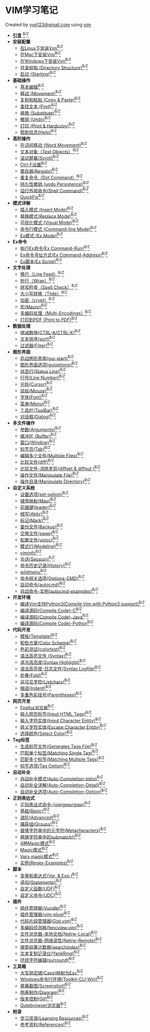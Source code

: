 # VIM学习笔记

Created by yyq123@gmail.com using [vim](http://www.vim.org/)

- [**引言**](https://yyq123.github.io/learn-vim/learn-vi-00-01-Intro.html) [<sup>B</sup>](https://yyq123.blogspot.com/2018/05/vim-intro.html)<sup>/</sup>[<sup>Z</sup>](https://zhuanlan.zhihu.com/p/37478384)
- **安装配置**
  - [在Linux下安装Vim](https://yyq123.github.io/learn-vim/learn-vi-201-Install-Vim-Linux.html)[<sup>B</sup>](https://yyq123.blogspot.com/2019/02/install-vim-linux.html)<sup>/</sup>[<sup>Z</sup>](https://zhuanlan.zhihu.com/p/57650613)
  - [在Mac下安装Vim](https://yyq123.github.io/learn-vim/learn-vi-202-Install-Vim-Mac.html)[<sup>B</sup>](https://yyq123.blogspot.com/2019/04/install-vim-mac.html)<sup>/</sup>[<sup>Z</sup>](https://zhuanlan.zhihu.com/p/64024294)
  - [在Windows下安装Vim](https://yyq123.github.io/learn-vim/learn-vi-203-Install-Vim-Win.html)[<sup>B</sup>](https://yyq123.blogspot.com/2019/05/install-vim-windows.html)<sup>/</sup>[<sup>Z</sup>](https://zhuanlan.zhihu.com/p/64856646)
  - [目录结构 (Directory Structure)](https://yyq123.github.io/learn-vim/learn-vi-204-vimfiles.html)[<sup>B</sup>](https://yyq123.blogspot.com/2019/05/vim-directory-structure.html)<sup>/</sup>[<sup>Z</sup>](https://zhuanlan.zhihu.com/p/66246814)
  - [启动 (Starting)](http://yyq123.github.io/learn-vim/learn-vi-209-Start.html)[<sup>B</sup>](https://yyq123.blogspot.com/2019/03/vim-starting.html)<sup>/</sup>[<sup>Z</sup>](https://zhuanlan.zhihu.com/p/60260968)
- **基础操作**
  - [基本编辑](http://yyq123.blogspot.com/2009/02/vim.html)[<sup>B</sup>](https://yyq123.blogspot.com/2019/03/vim-starting.html)<sup>/</sup>[<sup>Z</sup>](http://zhuanlan.zhihu.com/p/23011506)
  - [移动 (Movement)](http://yyq123.blogspot.com/2009/02/vim_23.html)[<sup>B</sup>](https://yyq123.blogspot.com/2019/03/vim-starting.html)<sup>/</sup>[<sup>Z</sup>](http://zhuanlan.zhihu.com/p/23063323)
  - [复制和粘贴 (Copy &amp; Paste)](http://yyq123.blogspot.com/2009/02/vim_25.html)[<sup>B</sup>](https://yyq123.blogspot.com/2019/03/vim-starting.html)<sup>/</sup>[<sup>Z</sup>](http://zhuanlan.zhihu.com/p/23109889)
  - [查找文本 (Find)](http://yyq123.blogspot.com/2009/03/vim.html)[<sup>B</sup>](https://yyq123.blogspot.com/2019/03/vim-starting.html)<sup>/</sup>[<sup>Z</sup>](http://zhuanlan.zhihu.com/p/23211758)
  - [替换 (Substitute)](http://yyq123.blogspot.com/2011/10/vim-substitute.html)[<sup>B</sup>](https://yyq123.blogspot.com/2019/03/vim-starting.html)<sup>/</sup>[<sup>Z</sup>](http://zhuanlan.zhihu.com/p/23396437)
  - [撤销 (Undo)](https://yyq123.github.io/learn-vim/learn-vi-06-Undo.html)[<sup>B</sup>](https://yyq123.blogspot.com/2019/03/vim-starting.html)<sup>/</sup>[<sup>Z</sup>](http://zhuanlan.zhihu.com/p/23510077)
  - [打印 (Print &amp; Hardcopy)](https://yyq123.github.io/learn-vim/learn-vi-07-Print.html)[<sup>B</sup>](https://yyq123.blogspot.com/2019/03/vim-starting.html)<sup>/</sup>[<sup>Z</sup>](http://zhuanlan.zhihu.com/p/23703353)
  - [帮助信息(Help)](http://yyq123.github.io/learn-vim/learn-vi-08-help.html)[<sup>B</sup>](http://yyq123.blogspot.com/2012/04/vim-help.html)<sup>/</sup>[<sup>Z</sup>](http://zhuanlan.zhihu.com/p/23852368)
- **高阶操作**
  - [在词间移动 (Word Movement)](https://yyq123.github.io/learn-vim/learn-vi-09-word.html)[<sup>B</sup>](https://yyq123.blogspot.com/2019/03/vim-starting.html)<sup>/</sup>[<sup>Z</sup>](http://zhuanlan.zhihu.com/p/24343264)
  - [文本对象（Text Objects）](http://yyq123.blogspot.com/2016/12/vim-text-objects.html)[<sup>B</sup>](https://yyq123.blogspot.com/2019/03/vim-starting.html)<sup>/</sup>[<sup>Z</sup>](http://zhuanlan.zhihu.com/p/24387751)
  - [滚动屏幕(Scroll)](https://yyq123.github.io/learn-vim/learn-vi-11-Scroll.html)[<sup>B</sup>](https://yyq123.blogspot.com/2019/03/vim-starting.html)<sup>/</sup>[<sup>Z</sup>](http://zhuanlan.zhihu.com/p/24843535)
  - [Ctrl-F设置](https://yyq123.github.io/learn-vim/learn-vi-11-01-Scroll-CtrlF.html)[<sup>B</sup>](https://yyq123.blogspot.com/2019/06/vim-ctrl-f.html)<sup>/</sup>[<sup>Z</sup>](https://zhuanlan.zhihu.com/p/70953289)
  - [寄存器(Regists)](https://yyq123.github.io/learn-vim/learn-vi-12-Register.html)[<sup>B</sup>](http://yyq123.blogspot.com/2010/10/vim-registers.html)<sup>/</sup>[<sup>Z</sup>](http://zhuanlan.zhihu.com/p/25332320)
  - [重复命令（Dot Command）](http://yyq123.blogspot.com/2017/03/vim-dot-command.html)[<sup>B</sup>](http://yyq123.blogspot.com/2017/03/vim-dot-command.html)<sup>/</sup>[<sup>Z</sup>](http://zhuanlan.zhihu.com/p/26039187)
  - [持久性撤销 (undo Persistence)](https://yyq123.github.io/learn-vim/learn-vi-06-Undo-Persistence.html)[<sup>B</sup>](https://yyq123.blogspot.com/2019/05/vim-undo-persistence.html)<sup>/</sup>[<sup>Z</sup>](https://zhuanlan.zhihu.com/p/66974418)
  - [运行外部命令(Shell Command)](http://yyq123.github.io/learn-vim/learn-vi-71-Shell.html)[<sup>B</sup>](https://yyq123.blogspot.com/2019/02/vim-shell-command.html)<sup>/</sup>[<sup>Z</sup>](https://zhuanlan.zhihu.com/p/56381336)
  - [QuickFix](http://yyq123.github.io/learn-vim/learn-vi-70-01-QuickFix.html)[<sup>B</sup>](https://yyq123.blogspot.com/2019/07/vim-quickfix.html)<sup>/</sup>[<sup>Z</sup>](https://zhuanlan.zhihu.com/p/71778294)
- **模式详解**
  - [插入模式 (Insert Mode)](http://yyq123.github.io/learn-vim/learn-vi-42-InsertMode.html)[<sup>B</sup>](https://yyq123.blogspot.com/2019/07/vim-insert-mode.html)<sup>/</sup>[<sup>Z</sup>](https://zhuanlan.zhihu.com/p/72335772)
  - [替换模式(Replace Mode)](http://yyq123.github.io/learn-vim/learn-vi-44-ReplaceMode.html)[<sup>B</sup>](https://yyq123.blogspot.com/2019/07/vim-replace-mode.html)<sup>/</sup>[<sup>Z</sup>](https://zhuanlan.zhihu.com/p/72577235)
  - [可视化模式 (Visual Mode)](http://yyq123.github.io/learn-vim/learn-vi-45-VisualMode.html)[<sup>B</sup>](http://yyq123.blogspot.com/2010/11/vim-visual-mode.html)<sup>/</sup>[<sup>Z</sup>](https://zhuanlan.zhihu.com/p/58513837)
  - [命令行模式 (Command-line Mode)](http://yyq123.github.io/learn-vim/learn-vi-46-CommandlineMode.html)[<sup>B</sup>](https://yyq123.blogspot.com/2019/08/vim-command-line-mode.html)<sup>/</sup>[<sup>Z</sup>](https://zhuanlan.zhihu.com/p/76531156)
  - [Ex模式 (Ex Mode)](http://yyq123.github.io/learn-vim/learn-vi-48-ExMode.html)[<sup>B</sup>](https://yyq123.blogspot.com/2019/08/vim-ex-mode.html)<sup>/</sup>[<sup>Z</sup>](https://zhuanlan.zhihu.com/p/78778165)
- **Ex命令**
  - [执行Ex命令(Ex Command-Run)](http://yyq123.github.io/learn-vim/learn-vi-48-02-ExCommand-Run.html)[<sup>B</sup>](https://yyq123.blogspot.com/2019/09/vim-ex-command-run.html)<sup>/</sup>[<sup>Z</sup>](https://zhuanlan.zhihu.com/p/80843823)
  - [Ex命令寻址方式(Ex Command-Address)](http://yyq123.github.io/learn-vim/learn-vi-48-01-ExCommand-Adress.html)[<sup>B</sup>](https://yyq123.blogspot.com/2019/08/vim-ex-command-address.html)<sup>/</sup>[<sup>Z</sup>](https://zhuanlan.zhihu.com/p/79802241)
  - [Ex脚本(Ex Script)](http://yyq123.github.io/learn-vim/learn-vi-48-05-ExScript.html)[<sup>B</sup>](https://yyq123.blogspot.com/2019/09/vim-ex-script.html)<sup>/</sup>[<sup>Z</sup>](https://zhuanlan.zhihu.com/p/81508169)
- **文字处理**
  - [换行（Line Feed）](http://yyq123.blogspot.com/2010/07/vim-line-feed.html)[<sup>B</sup>](http://yyq123.blogspot.com/2010/07/vim-line-feed.html)<sup>/</sup>[<sup>Z</sup>](http://zhuanlan.zhihu.com/p/26133311)
  - [折行（Wrap）](http://yyq123.blogspot.com/2010/07/vim-wrap.html)[<sup>B</sup>](http://yyq123.blogspot.com/2010/07/vim-wrap.html)<sup>/</sup>[<sup>Z</sup>](http://zhuanlan.zhihu.com/p/26301974)
  - [拼写检查（Spell Check）](http://yyq123.blogspot.com/2010/09/vim-spell-check.html)[<sup>B</sup>](http://yyq123.blogspot.com/2010/09/vim-spell-check.html)<sup>/</sup>[<sup>Z</sup>](http://zhuanlan.zhihu.com/p/24986495)
  - [大小写转换（Tilde）](http://yyq123.blogspot.com/2016/12/vim-tilde.html)[<sup>B</sup>](http://yyq123.blogspot.com/2016/12/vim-tilde.html)<sup>/</sup>[<sup>Z</sup>](http://zhuanlan.zhihu.com/p/24446032)
  - [加密（crypt）](http://yyq123.blogspot.com/2011/01/vim-encyption.html)[<sup>B</sup>](http://yyq123.blogspot.com/2011/01/vim-encyption.html)<sup>/</sup>[<sup>Z</sup>](http://zhuanlan.zhihu.com/p/26336606)
  - [宏(Macro)](http://yyq123.blogspot.com/2011/03/vim-macro.html)[<sup>B</sup>](http://yyq123.blogspot.com/2011/03/vim-macro.html)<sup>/</sup>[<sup>Z</sup>](http://zhuanlan.zhihu.com/p/26401360)
  - [多编码处理（Multi-Encodings）](http://yyq123.blogspot.com/2010/07/vim-multi-encoding.html)[<sup>B</sup>](http://yyq123.blogspot.com/2010/07/vim-multi-encoding.htm)<sup>/</sup>[<sup>Z</sup>](http://zhuanlan.zhihu.com/p/25451437)
  - [打印到PDF (Print to PDF)](http://yyq123.github.io/learn-vim/learn-vi-28-Print-PDF.html)[<sup>B</sup>](https://yyq123.blogspot.com/2019/10/vim-print-to-pdf.html)<sup>/</sup>[<sup>Z</sup>](https://zhuanlan.zhihu.com/p/88343229)
- **数据处理**
  - [增减数值(CTRL-A/CTRL-X)](http://yyq123.github.io/learn-vim/learn-vim-Data-CtrlA-CtrlX.html)[<sup>B</sup>](https://yyq123.blogspot.com/2020/06/vim-CtrlA-CtrlX.html)<sup>/</sup>[<sup>Z</sup>](https://zhuanlan.zhihu.com/p/146498017)
  - [文本排序(sort)](http://yyq123.github.io/learn-vim/learn-vi-09-03-sort.html)[<sup>B</sup>](https://yyq123.blogspot.com/2020/03/vim-sort.html)<sup>/</sup>[<sup>Z</sup>](https://zhuanlan.zhihu.com/p/88343229)
  - [过滤器(Filter)](http://yyq123.github.io/learn-vim/learn-vim-Shell-Filter.html)[<sup>B</sup>](https://yyq123.blogspot.com/2020/04/vim-filter.html)<sup>/</sup>[<sup>Z</sup>](https://zhuanlan.zhihu.com/p/130983572)
- **图形界面**
  - [启动图形界面(gui-start)](http://yyq123.github.io/learn-vim/learn-vi-30-01-GUI-Start.html)[<sup>B</sup>](https://yyq123.blogspot.com/2019/06/vim-gui-start.html)<sup>/</sup>[<sup>Z</sup>](https://zhuanlan.zhihu.com/p/69699141)
  - [图形界面选项(guioptions)](http://yyq123.github.io/learn-vim/learn-vi-30-01-GUI-Start.html)[<sup>B</sup>](https://yyq123.blogspot.com/2019/06/vim-guioptions.html)<sup>/</sup>[<sup>Z</sup>](https://zhuanlan.zhihu.com/p/70365639)
  - [状态行(Status Line)](http://yyq123.github.io/learn-vim/learn-vi-31-StatusLine.html)[<sup>B</sup>](http://yyq123.blogspot.com/2009/10/vim-statusline.html)<sup>/</sup>[<sup>Z</sup>](http://zhuanlan.zhihu.com/p/25494323)
  - [行号(Line Number)](http://yyq123.blogspot.com/2017/01/vim-line-number.html)[<sup>B</sup>](http://yyq123.blogspot.com/2017/01/vim-line-number.html)<sup>/</sup>[<sup>Z</sup>](http://zhuanlan.zhihu.com/p/24933320)
  - [光标(Cursor)](http://yyq123.blogspot.com/2012/01/vim-cursor.html)[<sup>B</sup>](http://yyq123.blogspot.com/2012/01/vim-cursor.html)<sup>/</sup>[<sup>Z</sup>](http://zhuanlan.zhihu.com/p/24898976)
  - [鼠标(Mouse)](http://yyq123.github.io/learn-vim/learn-vi-36-Mouse.html)[<sup>B</sup>](http://yyq123.blogspot.com/2018/06/vim-mouse.html)<sup>/</sup>[<sup>Z</sup>](http://zhuanlan.zhihu.com/p/38477934)
  - [字体(Font)](http://yyq123.blogspot.com/2017/02/vim-font.html)[<sup>B</sup>](http://yyq123.blogspot.com/2017/02/vim-font.html)<sup>/</sup>[<sup>Z</sup>](http://zhuanlan.zhihu.com/p/25418424)
  - [菜单(Menu)](http://yyq123.github.io/learn-vim/learn-vi-38-Menu.html)[<sup>B</sup>](http://yyq123.blogspot.com/2018/06/vim-menu.html)<sup>/</sup>[<sup>Z</sup>](http://zhuanlan.zhihu.com/p/38521894)
  - [工具栏(ToolBar)](http://yyq123.github.io/learn-vim/learn-vi-39-ToolBar.html)[<sup>B</sup>](https://yyq123.blogspot.com/2018/07/vim-toolbar.html)<sup>/</sup>[<sup>Z</sup>](http://zhuanlan.zhihu.com/p/38821238)
  - [对话框(Dialog)](http://yyq123.github.io/learn-vim/learn-vi-131-Dialog.html)[<sup>B</sup>](https://yyq123.blogspot.com/2019/06/vim-dialog.html)<sup>/</sup>[<sup>Z</sup>](https://zhuanlan.zhihu.com/p/69046577)
- **多文件操作**
  - [参数(Arguments)](http://yyq123.blogspot.com/2009/08/vim-arguments.html)[<sup>B</sup>](http://yyq123.blogspot.com/2009/08/vim-arguments.html)<sup>/</sup>[<sup>Z</sup>](https://zhuanlan.zhihu.com/p/39957182)
  - [缓冲区 (Buffer)](http://yyq123.blogspot.com/2009/07/vim-buffer.html)[<sup>B</sup>](http://yyq123.blogspot.com/2009/07/vim-buffer.html)<sup>/</sup>[<sup>Z</sup>](https://zhuanlan.zhihu.com/p/60260968)
  - [窗口(Window)](http://yyq123.blogspot.com/2009/08/vim-window.html)[<sup>B</sup>](http://yyq123.blogspot.com/2009/08/vim-window.html)<sup>/</sup>[<sup>Z</sup>](https://zhuanlan.zhihu.com/p/60260968)
  - [标签页(Tab)](http://yyq123.blogspot.com/2009/04/vim.html)[<sup>B</sup>](http://yyq123.blogspot.com/2009/04/vim.html)<sup>/</sup>[<sup>Z</sup>](http://zhuanlan.zhihu.com/p/25946307)
  - [编辑多个文件(Multiple Files)](http://yyq123.blogspot.com/2009/08/vim-edit-multi-files.html)[<sup>B</sup>](http://yyq123.blogspot.com/2009/08/vim-edit-multi-files.html)<sup>/</sup>[<sup>Z</sup>](http://zhuanlan.zhihu.com/p/40357599)
  - [比较文件(diff)](http://yyq123.github.io/learn-vim/learn-vi-191-diff.html)[<sup>B</sup>](http://yyq123.blogspot.com/2010/09/vim-diff.html)<sup>/</sup>[<sup>Z</sup>](https://zhuanlan.zhihu.com/p/63153559)
  - [比较文件-消除差异(diffget & diffput )](http://yyq123.github.io/learn-vim/learn-vi-192-diffgp.html)[<sup>B</sup>](https://yyq123.blogspot.com/2019/06/vim-diffget-diffput.html)<sup>/</sup>[<sup>Z</sup>](https://zhuanlan.zhihu.com/p/68505609)
  - [操作文件(Manipulate File)](https://yyq123.blogspot.com/2012/07/vim-manipulate-file.htm)[<sup>B</sup>](https://yyq123.blogspot.com/2012/07/vim-manipulate-file.html)<sup>/</sup>[<sup>Z</sup>](https://zhuanlan.zhihu.com/p/41395981)
  - [操作目录(Manipulate Directory)](https://yyq123.blogspot.com/2012/08/vim-manipulate-directory.html)[<sup>B</sup>](https://yyq123.blogspot.com/2012/08/vim-manipulate-directory.html)<sup>/</sup>[<sup>Z</sup>](https://zhuanlan.zhihu.com/p/61106206)
- **自定义系统**
  - [设置选项(set-option)](http://yyq123.github.io/learn-vim/learn-vi-50-SetOption.html)[<sup>B</sup>](https://yyq123.blogspot.com/2019/06/vim-set-option.html)<sup>/</sup>[<sup>Z</sup>](https://zhuanlan.zhihu.com/p/68051173)
  - [键盘映射(Map)](http://yyq123.github.io/learn-vim/learn-vi-51-KeyMapping.html)[<sup>B</sup>](http://yyq123.blogspot.com/2010/12/vim-map.html)<sup>/</sup>[<sup>Z</sup>](http://zhuanlan.zhihu.com/p/24713018)
  - [前缀键(leader)](https://yyq123.blogspot.com/2019/04/vim-leader.html)[<sup>B</sup>](https://yyq123.blogspot.com/2019/04/vim-leader.html)<sup>/</sup>[<sup>Z</sup>](https://zhuanlan.zhihu.com/p/63626180)
  - [缩写(Abbr)](http://yyq123.blogspot.com/2010/12/vim-abbreviation.html)[<sup>B</sup>](http://yyq123.blogspot.com/2010/12/vim-abbreviation.html)<sup>/</sup>[<sup>Z</sup>](http://zhuanlan.zhihu.com/p/24950030)
  - [标记(Mark)](http://yyq123.blogspot.com/2011/06/vim-mark.html)[<sup>B</sup>](http://yyq123.blogspot.com/2011/06/vim-mark.html)<sup>/</sup>[<sup>Z</sup>](http://zhuanlan.zhihu.com/p/25585188)
  - [备份文件(Backup)](http://yyq123.blogspot.com/2011/11/vim-backup.html)[<sup>B</sup>](http://yyq123.blogspot.com/2011/11/vim-backup.html)<sup>/</sup>[<sup>Z</sup>](http://zhuanlan.zhihu.com/p/26816749)
  - [交换文件(swap)](http://yyq123.blogspot.com/2012/03/vim-swap.html)[<sup>B</sup>](http://yyq123.blogspot.com/2012/03/vim-swap.html)<sup>/</sup>[<sup>Z</sup>](http://zhuanlan.zhihu.com/p/26908358)
  - [配置文件(vimrc)](http://yyq123.github.io/learn-vim/learn-vi-59-vimrc.html)[<sup>B</sup>](http://yyq123.blogspot.com/2012/01/vim-vimrc.html)<sup>/</sup>[<sup>Z</sup>](https://zhuanlan.zhihu.com/p/154383194)
  - [模式行(Modeline)](http://yyq123.github.io/learn-vim/learn-vim-modeline.html)[<sup>B</sup>](https://yyq123.blogspot.com/2020/06/vim-modeline.html)<sup>/</sup>[<sup>Z</sup>](https://zhuanlan.zhihu.com/p/151289861)
  - [viminfo](http://yyq123.github.io/learn-vim/learn-vi-59-01-viminfo.html)[<sup>B</sup>](https://yyq123.blogspot.com/2019/09/vim-viminfo.html)<sup>/</sup>[<sup>Z</sup>](https://zhuanlan.zhihu.com/p/83801899)
  - [会话(Session)](http://yyq123.github.io/learn-vim/learn-vi-59-02-session.html)[<sup>B</sup>](https://yyq123.blogspot.com/2019/10/vim-session.html)<sup>/</sup>[<sup>Z</sup>](https://zhuanlan.zhihu.com/p/84959887)
  - [命令历史记录(History)](http://yyq123.github.io/learn-vim/learn-vi-46-01-History.html)[<sup>B</sup>](https://yyq123.blogspot.com/2019/09/vim-history.html)<sup>/</sup>[<sup>Z</sup>](https://zhuanlan.zhihu.com/p/84605143)
  - [wildmenu](http://yyq123.github.io/learn-vim/learn-vi-46-02-wildmenu.html)[<sup>B</sup>](https://yyq123.blogspot.com/2019/10/vim-wildmenu.html)<sup>/</sup>[<sup>Z</sup>](https://zhuanlan.zhihu.com/p/87021392)
  - [命令相关选项(Options-CMD)](http://yyq123.github.io/learn-vim/learn-vi-46-03-CMD-Options.html)[<sup>B</sup>](https://yyq123.blogspot.com/2019/10/vim-options-cmd.html)<sup>/</sup>[<sup>Z</sup>](https://zhuanlan.zhihu.com/p/87786860)
  - [自动命令(autocmd)](http://yyq123.github.io/learn-vim/learn-vi-49-01-autocmd.html)[<sup>B</sup>](https://yyq123.blogspot.com/2019/12/vim-autocmd.html)<sup>/</sup>[<sup>Z</sup>](https://zhuanlan.zhihu.com/p/98360630)
  - [自动命令-实例(autocmd-examples)](http://yyq123.github.io/learn-vim/learn-vi-49-02-autocmd-example.html)[<sup>B</sup>](https://yyq123.blogspot.com/2019/12/vim-autocmd-examples.html)<sup>/</sup>[<sup>Z</sup>](https://zhuanlan.zhihu.com/p/98966660)
- **开发环境**
  - [编译Vim支持Python3(Compile Vim with Python3 support)](http://yyq123.github.io/learn-vim/learn-vim-CompileVim-Mac.html)[<sup>B</sup>](https://yyq123.blogspot.com/2020/03/vim-with-python3.html)<sup>/</sup>[<sup>Z</sup>](https://zhuanlan.zhihu.com/p/111592292)
  - [编译源码(Compile Code)-C](http://yyq123.github.io/learn-vim/learn-vim-CompileCode-C.html)[<sup>B</sup>](https://yyq123.blogspot.com/2020/03/vim-compile-code-c.html)<sup>/</sup>[<sup>Z</sup>](https://zhuanlan.zhihu.com/p/115270014)
  - [编译源码(Compile Code)-Java](http://yyq123.github.io/learn-vim/learn-vim-CompileCode-Java.tml)[<sup>B</sup>](https://yyq123.blogspot.com/2020/03/vim-compile-code-java.html)<sup>/</sup>[<sup>Z</sup>](https://zhuanlan.zhihu.com/p/119094014)
  - [编译源码(Compile Code)-Python](http://yyq123.github.io/learn-vim/learn-vim-CompileCode-Python.tml)[<sup>B</sup>](https://yyq123.blogspot.com/2020/05/vim-compile-code-python.html)<sup>/</sup>[<sup>Z</sup>](https://zhuanlan.zhihu.com/p/139746816)
- **代码开发**
  - [模板(Template)](http://yyq123.blogspot.com/2010/08/vim-template.html)[<sup>B</sup>](https://yyq123.blogspot.com/2019/03/vim-starting.html)<sup>/</sup>[<sup>Z</sup>](https://zhuanlan.zhihu.com/p/60260968)
  - [配色方案(Color Scheme)](http://yyq123.blogspot.com/2011/02/vim-color-scheme.html)[<sup>B</sup>](http://yyq123.blogspot.com/2011/02/vim-color-scheme.html)<sup>/</sup>[<sup>Z</sup>](https://zhuanlan.zhihu.com/p/60260968)
  - [色彩测试(colortest)](http://yyq123.github.io/learn-vim/learn-vi-62-02-colortest.html)[<sup>B</sup>](https://yyq123.blogspot.com/2019/11/vim-colortest.html)<sup>/</sup>[<sup>Z</sup>](https://zhuanlan.zhihu.com/p/93231686)
  - [语法高亮文件 (Syntax)](http://yyq123.blogspot.com/2011/02/vim-syntax.html)[<sup>B</sup>](http://yyq123.blogspot.com/2011/02/vim-syntax.html)<sup>/</sup>[<sup>Z</sup>](https://zhuanlan.zhihu.com/p/43194380)
  - [语法高亮度(Syntax Highlight)](http://yyq123.blogspot.com/2017/02/vim-syntax-highlight.html)[<sup>B</sup>](http://yyq123.blogspot.com/2017/02/vim-syntax-highlight.html)<sup>/</sup>[<sup>Z</sup>](http://zhuanlan.zhihu.com/p/25292625)
  - [语法高亮度-日志文件(Syntax Logfile)](http://yyq123.github.io/learn-vim/learn-vi-64-05-SyntaxLogfile.html)[<sup>B</sup>](https://yyq123.blogspot.com/2019/12/vim-syntax-logfile.html)<sup>/</sup>[<sup>Z</sup>](https://zhuanlan.zhihu.com/p/96644878)
  - [折叠(Fold)](http://yyq123.blogspot.com/2011/09/vim-fold.html)[<sup>B</sup>](http://yyq123.blogspot.com/2011/09/vim-fold.html)<sup>/</sup>[<sup>Z</sup>](https://zhuanlan.zhihu.com/p/60260968)
  - [非可见字符(Listchars)](http://yyq123.blogspot.com/2011/11/vim-listchars.html)[<sup>B</sup>](http://yyq123.blogspot.com/2011/11/vim-listchars.html)<sup>/</sup>[<sup>Z</sup>](http://zhuanlan.zhihu.com/p/25801800)
  - [缩进(Indent)](http://yyq123.blogspot.com/2010/10/vim-indent.html)[<sup>B</sup>](http://yyq123.blogspot.com/2010/10/vim-indent.html)<sup>/</sup>[<sup>Z</sup>](http://zhuanlan.zhihu.com/p/24523061)
  - [多重色彩括号(Parentheses)](http://yyq123.github.io/learn-vim/learn-vim-plugin-RainbowParentheses.html)[<sup>B</sup>](http://yyq123.blogspot.com/2011/11/vim-rainbow-parentheses.html)<sup>/</sup>[<sup>Z</sup>](http://zhuanlan.zhihu.com/p/25727722)
- **网页开发**
  - [Firefox浏览器](http://yyq123.github.io/learn-vim/learn-vi-605-WebDesign-Firefox.html)[<sup>B</sup>](https://yyq123.blogspot.com/2020/01/vim-firefox.html)<sup>/</sup>[<sup>Z</sup>](https://zhuanlan.zhihu.com/p/101174707)
  - [输入网页标签(Input HTML Tags)](http://yyq123.github.io/learn-vim/learn-vi-601-WebDesign-HTMLTag-Input.html)[<sup>B</sup>](https://yyq123.blogspot.com/2020/02/vim-input-html-tags.html)<sup>/</sup>[<sup>Z</sup>](https://zhuanlan.zhihu.com/p/104878849)
  - [输入字符实体(Input Character Entity)](http://yyq123.github.io/learn-vim/learn-vi-602-WebDesign-CharacterEntity.html)[<sup>B</sup>](https://yyq123.blogspot.com/2020/01/vim-input-character-entity.html)<sup>/</sup>[<sup>Z</sup>](https://zhuanlan.zhihu.com/p/103799904)
  - [转义字符实体(Escape Character Entity)](http://yyq123.github.io/learn-vim/learn-vi-603-WebDesign-CharacterEntity-Escape.html)[<sup>B</sup>](https://yyq123.blogspot.com/2020/01/vim-escape-character-entity.html)<sup>/</sup>[<sup>Z</sup>](https://zhuanlan.zhihu.com/p/104136197)
  - [选择颜色(Select Color)](http://yyq123.github.io/learn-vim/learn-vi-604-WebDesign-ColorSelect.html)[<sup>B</sup>](https://yyq123.blogspot.com/2020/03/vim-html-select-color.html)<sup>/</sup>[<sup>Z</sup>](https://zhuanlan.zhihu.com/p/37478384)
- **Tag标签**
  - [生成标签文件(Generates Tags File)](http://yyq123.github.io/learn-vim/learn-vi-79-01-Tag-File.html)[<sup>B</sup>](https://yyq123.blogspot.com/2020/02/vim-generates-tags-file.html)<sup>/</sup>[<sup>Z</sup>](https://zhuanlan.zhihu.com/p/107046319)
  - [匹配单个标签(Matching Single Tag)](http://yyq123.github.io/learn-vim/learn-vi-79-02-Tag-SingleMatch.html)[<sup>B</sup>](https://yyq123.blogspot.com/2020/02/vim-matching-single-tag.html)<sup>/</sup>[<sup>Z</sup>](https://zhuanlan.zhihu.com/p/107467789)
  - [匹配多个标签(Matching Multiple Tags)](http://yyq123.github.io/learn-vim/learn-vi-79-03-Tag-MultipleTags.html)[<sup>B</sup>](https://yyq123.blogspot.com/2020/02/vim-matching-multiple-tags.html)<sup>/</sup>[<sup>Z</sup>](https://zhuanlan.zhihu.com/p/107876168)
  - [标签选项(Tag Option)](http://yyq123.github.io/learn-vim/learn-vi-79-04-Tag-Option.html)[<sup>B</sup>](https://yyq123.blogspot.com/2020/02/vim-tag-option.html)<sup>/</sup>[<sup>Z</sup>](https://zhuanlan.zhihu.com/p/108502175)
- **自动补全**
  - [自动补全模式(Auto-Completion-Intro)](http://yyq123.github.io/learn-vim/learn-vi-80-01-AutoCompletion-Intro.html)[<sup>B</sup>](https://yyq123.blogspot.com/2020/02/vim-auto-completion-intro.html)<sup>/</sup>[<sup>Z</sup>](https://zhuanlan.zhihu.com/p/105939375)
  - [自动补全详解(Auto-Completion-Detail)](http://yyq123.github.io/learn-vim/learn-vi-80-02-AutoCompletion-Detail.html)[<sup>B</sup>](https://yyq123.blogspot.com/2020/02/vim-auto-completion-detail.html)<sup>/</sup>[<sup>Z</sup>](https://zhuanlan.zhihu.com/p/106309525)
  - [自动补全选项(Auto-Completion-Option)](http://yyq123.github.io/learn-vim/learn-vi-80-03-AutoCompletion-Option.html)[<sup>B</sup>](https://yyq123.blogspot.com/2020/02/vim-auto-completion-option.html)<sup>/</sup>[<sup>Z</sup>](https://zhuanlan.zhihu.com/p/106751186)
- **正则表达式**
  - [正则表达式命令-(vimgrep/grep)](http://yyq123.github.io/learn-vim/learn-vim-Regex.html)[<sup>B</sup>](https://yyq123.blogspot.com/2020/06/vim-grep.html)<sup>/</sup>[<sup>Z</sup>](https://zhuanlan.zhihu.com/p/148280898)
  - [基础(Basic)](http://yyq123.blogspot.com/2017/04/vim-regular-expression-basic.html)[<sup>B</sup>](http://yyq123.blogspot.com/2017/04/vim-regular-expression-basic.html)<sup>/</sup>[<sup>Z</sup>](http://zhuanlan.zhihu.com/p/26448230)
  - [进阶(Advanced)](http://yyq123.blogspot.com/2017/05/vim-regular-expression-advanced.html)[<sup>B</sup>](http://yyq123.blogspot.com/2017/05/vim-regular-expression-advanced.html)<sup>/</sup>[<sup>Z</sup>](http://zhuanlan.zhihu.com/p/26708976)
  - [捕获组(Groups)](http://yyq123.github.io/learn-vim/learn-vim-Regex-Groups.html)[<sup>B</sup>](https://yyq123.blogspot.com/2020/04/vim-regex-groups.html)<sup>/</sup>[<sup>Z</sup>](https://zhuanlan.zhihu.com/p/136058417)
  - [替换字符串中的元字符(Metacharacters)](http://yyq123.github.io/learn-vim/learn-vim-Regex-Metacharacters.html)[<sup>B</sup>](https://yyq123.blogspot.com/2020/04/vim-regex-metacharacters.html)<sup>/</sup>[<sup>Z</sup>](https://zhuanlan.zhihu.com/p/128111260)
  - [替换字符串中的submatch()](http://yyq123.github.io/learn-vim/learn-vim-substitute-submatch.html)[<sup>B</sup>](https://yyq123.blogspot.com/2020/05/vim-substitute-submatch.html)<sup>/</sup>[<sup>Z</sup>](https://zhuanlan.zhihu.com/p/137925649)
  - [4种Magic模式](http://yyq123.github.io/learn-vim/learn-vim-Regex-4MagicModes.html)[<sup>B</sup>](https://yyq123.blogspot.com/2020/05/vim-4-magic-modes.html)<sup>/</sup>[<sup>Z</sup>](https://zhuanlan.zhihu.com/p/143260180)
  - [Magic模式](http://yyq123.github.io/learn-vim/learn-vi-86-Magic.html)[<sup>B</sup>](http://yyq123.blogspot.com/2017/04/vim-magic.html)<sup>/</sup>[<sup>Z</sup>](http://zhuanlan.zhihu.com/p/26535132)
  - [Very magic模式](http://yyq123.github.io/learn-vim/learn-vim-Regex-VeryMagic.html)[<sup>B</sup>](https://yyq123.blogspot.com/2020/05/vim-regex-verymagic.html)<sup>/</sup>[<sup>Z</sup>](https://zhuanlan.zhihu.com/p/141466307)
  - [实例(Regex-Examples)](http://yyq123.github.io/learn-vim/learn-vim-Regex-Examples.html)[<sup>B</sup>](https://yyq123.blogspot.com/2020/06/vim-regex-examples.html)<sup>/</sup>[<sup>Z</sup>](https://zhuanlan.zhihu.com/p/149675999)
- **脚本**
  - [变量和表达式(Var. &amp; Exp.)](http://yyq123.blogspot.com/2017/05/vim-script-variables-and-expressions.html)[<sup>B</sup>](http://yyq123.blogspot.com/2017/05/vim-script-variables-and-expressions.html)<sup>/</sup>[<sup>Z</sup>](https://zhuanlan.zhihu.com/p/60260968)
  - [语句(Statements)](http://yyq123.blogspot.com/2017/06/vim-script-statements.html)[<sup>B</sup>](http://yyq123.blogspot.com/2017/06/vim-script-statements.html)<sup>/</sup>[<sup>Z</sup>](https://zhuanlan.zhihu.com/p/60260968)
  - [自定义函数(UDF)](http://yyq123.blogspot.com/2017/06/vim-script-user-defined-function.html)[<sup>B</sup>](http://yyq123.blogspot.com/2017/06/vim-script-user-defined-function.html)<sup>/</sup>[<sup>Z</sup>](https://zhuanlan.zhihu.com/p/60260968)
  - [自定义命令(UDC)](http://yyq123.blogspot.com/2017/06/vim-script-user-defined-command.html)[<sup>B</sup>](http://yyq123.blogspot.com/2017/06/vim-script-user-defined-command.html)<sup>/</sup>[<sup>Z</sup>](https://zhuanlan.zhihu.com/p/60260968)
- **插件**
  - [插件管理器(Vundle)](http://yyq123.github.io/learn-vim/learn-vi-101-plugin-vundle.html)[<sup>B</sup>](http://yyq123.blogspot.com/2018/07/vim--plugin-vundle.html)<sup>/</sup>[<sup>Z</sup>](https://zhuanlan.zhihu.com/p/39516694)
  - [插件管理器(vim-plug)](http://yyq123.github.io/learn-vim/learn-vi-102-plugin-plug.html)[<sup>B</sup>](https://yyq123.blogspot.com/2019/02/vim-vim-plug.html)<sup>/</sup>[<sup>Z</sup>](https://zhuanlan.zhihu.com/p/56910536)
  - [代码片段管理器(Gist.vim)](http://yyq123.github.io/learn-vim/learn-vi-103-plugin-Gist.html)[<sup>B</sup>](https://yyq123.blogspot.com/2019/02/vim-gistvim.html)<sup>/</sup>[<sup>Z</sup>](https://zhuanlan.zhihu.com/p/57381412)
  - [多编码侦测器(fencview.vim)](http://yyq123.github.io/learn-vim/learn-vi-104-plugin-fencview.html)[<sup>B</sup>](https://yyq123.blogspot.com/2019/03/vim-fencview.html)<sup>/</sup>[<sup>Z</sup>](https://zhuanlan.zhihu.com/p/59179775)
  - [文件浏览器-本地文档(Netrw-Local)](http://yyq123.github.io/learn-vim/learn-vi-105-plugin-Netrw.html)[<sup>B</sup>](https://yyq123.blogspot.com/2019/04/vim-netrw.html)<sup>/</sup>[<sup>Z</sup>](https://zhuanlan.zhihu.com/p/61588081)
  - [文件浏览器-网络读性(Netrw-Remote)](http://yyq123.github.io/learn-vim/learn-vi-105-02-plugin-Netrw-Remote.html)[<sup>B</sup>](https://yyq123.blogspot.com/2020/02/vim-netrw-local.html)<sup>/</sup>[<sup>Z</sup>](https://zhuanlan.zhihu.com/p/109822705)
  - [搜索结果计数器(searchindex)](http://yyq123.github.io/learn-vim/learn-vi-106-plugin-searchindex.html)[<sup>B</sup>](https://yyq123.blogspot.com/2019/06/vim-plugin-searchindex.html)<sup>/</sup>[<sup>Z</sup>](https://zhuanlan.zhihu.com/p/69452874)
  - [文本复制记录仪(YankRing)](http://yyq123.github.io/learn-vim/learn-vi-107-plugin-YankRing.html)[<sup>B</sup>](https://yyq123.blogspot.com/2020/02/vim-plugin-yankring.html)<sup>/</sup>[<sup>Z</sup>](https://zhuanlan.zhihu.com/p/108620502)
  - [环绕字符编辑(surround)](http://yyq123.github.io/learn-vim/learn-vim-plugin-surround.html)[<sup>B</sup>](https://yyq123.blogspot.com/2020/07/vim-plugin-surround.html)<sup>/</sup>[<sup>Z</sup>](https://zhuanlan.zhihu.com/p/158604935)
- **工具箱**
  - [大写锁定键(Caps)映射为Esc](http://yyq123.github.io/learn-vim/learn-vim-Toolkit-Caps2Esc.html)[<sup>B</sup>](https://yyq123.blogspot.com/2020/05/vim-toolkit-Caps2Esc.html)<sup>/</sup>[<sup>Z</sup>](https://zhuanlan.zhihu.com/p/144050387)
  - [Windows命令行环境(Toolkit-CLI-Win)](http://yyq123.github.io/learn-vim/learn-vi-804-Toolkit-CLI-Win.html)[<sup>B</sup>](https://yyq123.blogspot.com/2019/10/vim-toolkit-cli-win.html)<sup>/</sup>[<sup>Z</sup>](https://zhuanlan.zhihu.com/p/89370092)
  - [屏幕截图(Screenshot)](http://yyq123.github.io/learn-vim/learn-vi-801-Toolkit-Screen.html)[<sup>B</sup>](https://yyq123.blogspot.com/2019/08/vim-toolkit-screenshot.html)<sup>/</sup>[<sup>Z</sup>](https://zhuanlan.zhihu.com/p/76965810)
  - [图表制作(Diagram)](http://yyq123.github.io/learn-vim/learn-vi-802-Toolkit-Diagram.html)[<sup>B</sup>](https://yyq123.blogspot.com/2019/08/vim-toolkit-diagram.html)<sup>/</sup>[<sup>Z</sup>](https://zhuanlan.zhihu.com/p/80209657)
  - [版本控制(Git)](http://yyq123.github.io/learn-vim/learn-vi-803-Toolkit-Git.html)[<sup>B</sup>](https://yyq123.blogspot.com/2019/09/vim-toolkit-git.html)<sup>/</sup>[<sup>Z</sup>](https://zhuanlan.zhihu.com/p/82742807)
  - [Qutebrowser浏览器](http://yyq123.github.io/learn-vim/learn-vi-807-Toolkit-Qutebrowser.html)[<sup>B</sup>](https://yyq123.blogspot.com/2020/01/vim-toolkit-qutebrowser.html)<sup>/</sup>[<sup>Z</sup>](https://zhuanlan.zhihu.com/p/101539098)
- **附录**
  - [学习资源(Learning Resources)](http://yyq123.github.io/learn-vim/learn-vi-998-Resources.html)[<sup>B</sup>](https://yyq123.blogspot.com/2020/02/vim-learning-resources.html)<sup>/</sup>[<sup>Z</sup>](https://zhuanlan.zhihu.com/p/109122826)
  - [参考资料(References)](http://yyq123.github.io/learn-vim/learn-vi-999-Ref.html)[<sup>B</sup>](http://yyq123.blogspot.com/2018/07/vim--plugin-vundle.html)<sup>/</sup>[<sup>Z</sup>](https://zhuanlan.zhihu.com/p/39516694)
